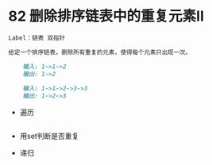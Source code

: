 # 82 删除排序链表中的重复元素Ⅱ

```markdown
Label：链表 双指针

给定一个排序链表，删除所有重复的元素，使得每个元素只出现一次。

    输入: 1->1->2
    输出: 1->2
    
    输入: 1->1->2->3->3
	输出: 1->2->3
```

- 遍历

```java

```











- 用set判断是否重复













- 递归

```java

```
